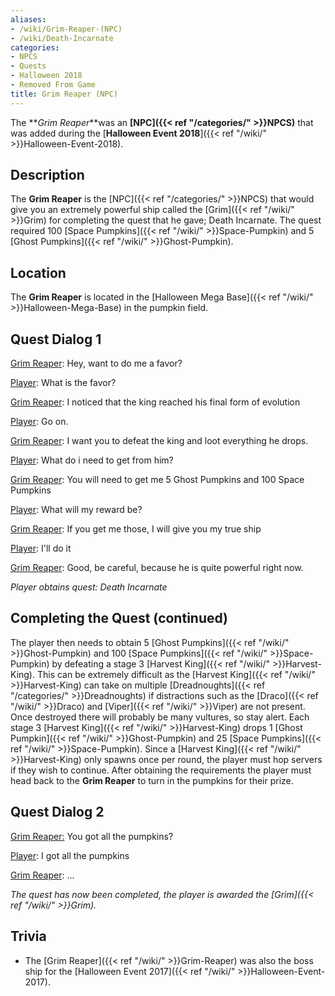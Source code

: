 ```yaml
---
aliases:
- /wiki/Grim-Reaper-(NPC)
- /wiki/Death-Incarnate
categories:
- NPCS
- Quests
- Halloween 2018
- Removed From Game
title: Grim Reaper (NPC)
---
```


The **_Grim Reaper_**was an **[NPC]({{< ref "/categories/" >}}NPCS)** that was added during the [**Halloween Event 2018**]({{< ref "/wiki/" >}}Halloween-Event-2018).

## Description

The **Grim Reaper** is the [NPC]({{< ref "/categories/" >}}NPCS) that would give you an extremely powerful ship called the [Grim]({{< ref "/wiki/" >}}Grim) for completing the quest that he gave; Death Incarnate. The quest required 100 [Space Pumpkins]({{< ref "/wiki/" >}}Space-Pumpkin) and 5 [Ghost Pumpkins]({{< ref "/wiki/" >}}Ghost-Pumpkin).

## Location

The **Grim Reaper** is located in the [Halloween Mega Base]({{< ref "/wiki/" >}}Halloween-Mega-Base) in the pumpkin field.

## Quest Dialog 1 

<u>Grim Reaper</u>: Hey, want to do me a favor?

<u>Player</u>: What is the favor?

<u>Grim Reaper</u>: I noticed that the king reached his final form of evolution

<u>Player</u>: Go on.

<u>Grim Reaper</u>: I want you to defeat the king and loot everything he drops.

<u>Player</u>: What do i need to get from him?

<u>Grim Reaper</u>: You will need to get me 5 Ghost Pumpkins and 100 Space Pumpkins

<u>Player</u>: What will my reward be?

<u>Grim Reaper</u>: If you get me those, I will give you my true ship

<u>Player</u>: I'll do it

<u>Grim Reaper</u>: Good, be careful, because he is quite powerful right now.

_Player obtains quest: Death Incarnate_

## Completing the Quest (continued) 

The player then needs to obtain 5 [Ghost Pumpkins]({{< ref "/wiki/" >}}Ghost-Pumpkin) and 100 [Space Pumpkins]({{< ref "/wiki/" >}}Space-Pumpkin) by defeating a stage 3 [Harvest King]({{< ref "/wiki/" >}}Harvest-King). This can be extremely difficult as the [Harvest King]({{< ref "/wiki/" >}}Harvest-King) can take on multiple [Dreadnoughts]({{< ref "/categories/" >}}Dreadnoughts) if distractions such as the [Draco]({{< ref "/wiki/" >}}Draco) and [Viper]({{< ref "/wiki/" >}}Viper) are not present. Once destroyed there will probably be many vultures, so stay alert. Each stage 3 [Harvest King]({{< ref "/wiki/" >}}Harvest-King) drops 1 [Ghost Pumpkin]({{< ref "/wiki/" >}}Ghost-Pumpkin) and 25 [Space Pumpkins]({{< ref "/wiki/" >}}Space-Pumpkin). Since a [Harvest King]({{< ref "/wiki/" >}}Harvest-King) only spawns once per round, the player must hop servers if they wish to continue. After obtaining the requirements the player must head back to the **Grim Reaper** to turn in the pumpkins for their prize.

## Quest Dialog 2 

<u>Grim Reaper:</u> You got all the pumpkins?

<u>Player</u>: I got all the pumpkins

<u>Grim Reaper</u>: ...

_The quest has now been completed, the player is awarded the [Grim]({{< ref "/wiki/" >}}Grim)._

## Trivia

- The [Grim Reaper]({{< ref "/wiki/" >}}Grim-Reaper) was also the boss ship for the [Halloween Event 2017]({{< ref "/wiki/" >}}Halloween-Event-2017).